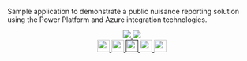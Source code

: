 <!-- Row 1 - Demo description -->
Sample application to demonstrate a public nuisance reporting solution using the Power Platform and Azure integration technologies.

<!-- Row 2 - Shields to display demo information -->
<span style="display:block;text-align:center">
  <a href="https://azure.com/e/387d14da667d4363ab0c75c809ea49b3">
    <img src="https://img.shields.io/badge/Cost-$92/month-success" />
  </a>
  <img src="https://img.shields.io/badge/Time-5 minutes-success" />
</span>

<!-- Row 3 - Links to Azure documentation, GitHub, and Share -->
<span style="display:block;text-align:center">
  <a href="https://github.com/mullis623/iPaaSDemo/blob/main/README.md">
    <img width="25px" src="http://www.pngpix.com/wp-content/uploads/2016/07/PNGPIX-COM-Microsoft-Logo-Icon-PNG-Transparent.png">
  </a>
  <a href="https://github.com/mullis623/iPaaSDemo/">
    <img width="25px" src="https://github.githubassets.com/images/modules/logos_page/GitHub-Mark.png">
  </a>
  <a target="_self" href="">
    <img height="25px" src="https://opsgility.com/Images/azure-icons/azure-logo.png">
  </a>
  <a href="mailto:?subject=iPaaS-Integration Platform as a Service&body=Links%20from%20our%20discussion%20today.%0A%0ADocumentation%0Ahttps%3A%2F%2Fgithub.com%2Fmullis623%2FiPaaSDemo%2Fblob%2Fmain%2FREADME.md%0A%0AGitHub%20Code%0Ahttps%3A%2F%2Fgithub.com%2Fmullis623%2FiPaaSDemo%2F%0A%0ACost%20Estimate%0Ahttps%3A%2F%2Fazure.com%2Fe%2F387d14da667d4363ab0c75c809ea49b3">
    <img src="https://img.shields.io/badge/Share-informational?logo=mail.ru" height="25px"/>
  </a>
  <a href="https://portal.azure.com/#create/Microsoft.Template/uri/https%3A%2F%2Fraw.githubusercontent.com%2Fmullis623%2FiPaaSDemo%2Fmain%2FArmTemplates%2FdeployTemplate.json" target="_blank">
    <img height="25px" src="https://aka.ms/deploytoazurebutton"/>
  </a>
</span>